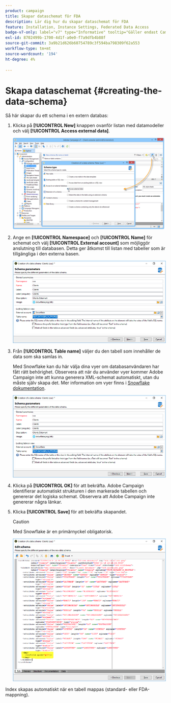 ```yaml
---
product: campaign
title: Skapar dataschemat för FDA
description: Lär dig hur du skapar dataschemat för FDA
feature: Installation, Instance Settings, Federated Data Access
badge-v7-only: label="v7" type="Informative" tooltip="Gäller endast Campaign Classic v7"
exl-id: 8702499b-1700-4d1f-a0e0-f7a9dfb4b88f
source-git-commit: 3a9b21d626b60754789c3f594ba798309f62a553
workflow-type: tm+mt
source-wordcount: '194'
ht-degree: 4%

---
```


# Skapa dataschemat {#creating-the-data-schema}



Så här skapar du ett schema i en extern databas:

1. Klicka på **[!UICONTROL New]** knappen ovanför listan med datamodeller och välj **[!UICONTROL Access external data]**.

   ![](assets/wf_new_schema_fda.png)

1. Ange en **[!UICONTROL Namespace]** och  **[!UICONTROL Name]** för schemat och välj **[!UICONTROL External account]** som möjliggör anslutning till databasen. Detta ger åtkomst till listan med tabeller som är tillgängliga i den externa basen.

   ![](assets/wf_new_schema_select_table_fda.png)

1. Från **[!UICONTROL Table name]** väljer du den tabell som innehåller de data som ska samlas in.

   Med Snowflake kan du här välja dina vyer om databasanvändaren har fått rätt behörighet. Observera att när du använder vyer kommer Adobe Campaign inte att kunna generera XML-schemat automatiskt, utan du måste själv skapa det. Mer information om vyer finns i [Snowflake dokumentation](https://docs.snowflake.com/en/user-guide/views-introduction.html).

   ![](assets/wf_new_schema_select_table_fda.png)

1. Klicka på **[!UICONTROL OK]** för att bekräfta. Adobe Campaign identifierar automatiskt strukturen i den markerade tabellen och genererar det logiska schemat. Observera att Adobe Campaign inte genererar några länkar.

1. Klicka **[!UICONTROL Save]** för att bekräfta skapandet.

   >[!CAUTION]
   >
   >Med Snowflake är en primärnyckel obligatorisk.

   ![](assets/wf_new_schema_generate_fda.png)

Index skapas automatiskt när en tabell mappas (standard- eller FDA-mappning).
